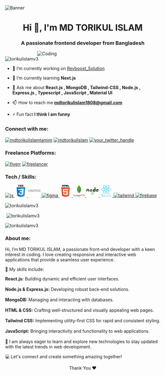 <img align="center" alt="Banner" src="https://media.licdn.com/dms/image/v2/D4D16AQGUmeXcRIbjkw/profile-displaybackgroundimage-shrink_350_1400/profile-displaybackgroundimage-shrink_350_1400/0/1730301559740?e=1735776000&v=beta&t=C-qIFF6J3NfQaoo9XnWW6PZTUhyvCZY6uySgt6qX8xE">
<h1 align="center">Hi 👋, I'm MD TORIKUL ISLAM</h1>
<h3 align="center">A passionate frontend developer from Bangladesh</h3>
<img align="right" alt="Coding" width="400" src="https://i.pinimg.com/originals/81/17/8b/81178b47a8598f0c81c4799f2cdd4057.gif">

<p align="left"> <img src="https://komarev.com/ghpvc/?username=torikulislamv3&label=Profile%20views&color=0e75b6&style=flat" alt="torikulislamv3" /> </p>

- 🔭 I’m currently working on [Revboost_Solution](https://revboost.business-easy.com/)

- 🌱 I’m currently learning **Next.js**

- 💬 Ask me about **React.js , MongoDB , Tailwind-CSS , Node.js , Express.js , Typescript , JavaScript , Material UI**

- 📫 How to reach me **mdtorikulislam1808@gmail.com**

- ⚡ Fun fact **I think I am funny**

<h3 align="left">Connect with me:</h3>
<p align="left">
<a href="https://fb.com/mdtorikulislamtamim" target="blank"><img align="center" src="https://raw.githubusercontent.com/rahuldkjain/github-profile-readme-generator/master/src/images/icons/Social/facebook.svg" alt="mdtorikulislamtamim" height="30" width="40" /></a>
<a href="https://www.linkedin.com/in/md-torikulislam/" target="blank"><img align="center" src="https://raw.githubusercontent.com/rahuldkjain/github-profile-readme-generator/master/src/images/icons/Social/linked-in-alt.svg" alt="mdtorikulislam" height="30" width="40" /></a>
<a href="https://twitter.com/TorikulIsl2041" target="blank"><img align="center" src="https://raw.githubusercontent.com/rahuldkjain/github-profile-readme-generator/master/src/images/icons/Social/twitter.svg" alt="your_twitter_handle" height="30" width="40" /></a>
</p>

<h3 align="left">Freelance Platforms:</h3>
<p align="left">
<a href="https://www.fiverr.com/md_torikul2004" target="blank"><img align="center" src="https://encrypted-tbn0.gstatic.com/images?q=tbn:ANd9GcSn7j72atakY6MHFWxzbnz23bQn9rwrzRfNNg&s" alt="fiverr" height="30" width="40" /></a>
<a href="https://www.freelancer.com/u/mdtorikul2004" target="blank"><img align="center" src="https://cdn.worldvectorlogo.com/logos/freelancer-1.svg" alt="freelancer" height="30" width="40" /></a>
</p>

<h3 align="left">Tech / Skills:</h3>
<p align="left">
<a href="https://www.w3schools.com/js/" target="_blank" rel="noreferrer"> <img src="https://encrypted-tbn0.gstatic.com/images?q=tbn:ANd9GcQiXhjVqtRd6tiqcsSQ7rD6VF7NxI-3VvoR0w&s" alt="js" width="40" height="40"/> </a>
<a href="https://www.w3schools.com/css/" target="_blank" rel="noreferrer"> <img src="https://raw.githubusercontent.com/devicons/devicon/master/icons/css3/css3-original-wordmark.svg" alt="css3" width="40" height="40"/> </a>
<a href="https://expressjs.com" target="_blank" rel="noreferrer"> <img src="https://raw.githubusercontent.com/devicons/devicon/master/icons/express/express-original-wordmark.svg" alt="express" width="40" height="40"/> </a>
<a href="https://www.figma.com/" target="_blank" rel="noreferrer"> <img src="https://www.vectorlogo.zone/logos/figma/figma-icon.svg" alt="figma" width="40" height="40"/> </a>
<a href="https://www.w3.org/html/" target="_blank" rel="noreferrer"> <img src="https://raw.githubusercontent.com/devicons/devicon/master/icons/html5/html5-original-wordmark.svg" alt="html5" width="40" height="40"/> </a>
<a href="https://www.mongodb.com/" target="_blank" rel="noreferrer"> <img src="https://raw.githubusercontent.com/devicons/devicon/master/icons/mongodb/mongodb-original-wordmark.svg" alt="mongodb" width="40" height="40"/> </a>
<a href="https://nodejs.org" target="_blank" rel="noreferrer"> <img src="https://raw.githubusercontent.com/devicons/devicon/master/icons/nodejs/nodejs-original-wordmark.svg" alt="nodejs" width="40" height="40"/> </a>
<a href="https://reactjs.org/" target="_blank" rel="noreferrer"> <img src="https://raw.githubusercontent.com/devicons/devicon/master/icons/react/react-original-wordmark.svg" alt="react" width="40" height="40"/> </a>
<a href="https://tailwindcss.com/" target="_blank" rel="noreferrer"> <img src="https://www.vectorlogo.zone/logos/tailwindcss/tailwindcss-icon.svg" alt="tailwind" width="40" height="40"/> </a>
<a href="https://firebase.com/" target="_blank" rel="noreferrer"> <img src="https://cdn4.iconfinder.com/data/icons/google-i-o-2016/512/google_firebase-2-512.png" alt="firebase" width="40" height="40"/> </a>
</p>

<p><img align="center" src="https://github-readme-stats.vercel.app/api/top-langs?username=torikulislamv3&show_icons=true&locale=en&layout=compact" alt="torikulislamv3" /></p>

<p>&nbsp;<img align="center" src="https://github-readme-stats.vercel.app/api?username=torikulislamv3&show_icons=true&locale=en" alt="torikulislamv3" /></p>

<p><img align="center" src="https://github-readme-streak-stats.herokuapp.com/?user=torikulislamv3&" alt="torikulislamv3" /></p>

<h3 align="left">About me:</h3>
<p>
   Hi, I’m MD TORIKUL ISLAM, a passionate front-end developer with a keen interest in coding. I love creating responsive and interactive web applications that provide a seamless user experience.

🚀 My skills include:

**React.js:** Building dynamic and efficient user interfaces. </br></br>
**Node.js & Express.js:** Developing robust back-end solutions.</br></br>
**MongoDB:** Managing and interacting with databases.</br></br>
**HTML & CSS:** Crafting well-structured and visually appealing web pages.</br></br>
**Tailwind CSS:** Implementing utility-first CSS for rapid and consistent styling.</br></br>
**JavaScript:** Bringing interactivity and functionality to web applications.</br></br>
🌱 I am always eager to learn and explore new technologies to stay updated with the latest trends in web development.

💻 Let's connect and create something amazing together!
</p>
<p align="center">Thank You ❤️</p>
